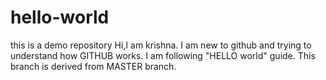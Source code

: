 # hello-world
this is a demo repository
Hi,I am krishna. 
I am new to github and trying to understand how GITHUB works. 
I am following "HELLO world" guide.
This branch is derived from MASTER branch.
